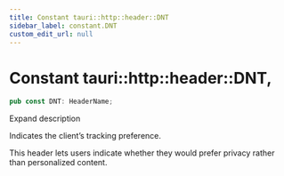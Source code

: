 ```yaml
---
title: Constant tauri::http::header::DNT
sidebar_label: constant.DNT
custom_edit_url: null
---
```


  # Constant tauri::http&#x3A;:header::DNT,

```rs
pub const DNT: HeaderName;
```

Expand description

Indicates the client’s tracking preference.

This header lets users indicate whether they would prefer privacy rather than personalized content.
  
